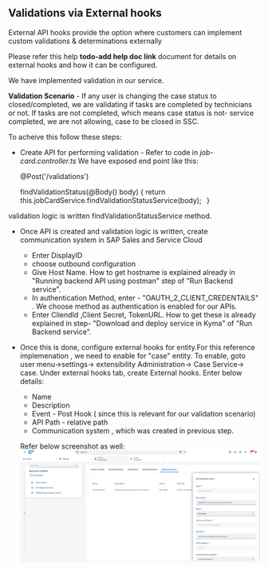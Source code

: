 ## Validations via External hooks

External API hooks provide the option where customers can implement custom validations & determinations externally

Please refer this help **todo-add help doc link** document for details on external hooks and how it can be configured.

We have implemented validation in our service. 

**Validation Scenario** - If any user is changing the case status to closed/completed, we are validating if tasks are completed by technicians or not. If tasks are not completed, which means case status is not- service completed, we are not allowing, case to be closed in SSC.

To acheive this follow these steps:

* Create API for performing validation - Refer to code in *job-card.controller.ts*
We have exposed end point like this:

    @Post('/validations') 
    
    findValidationStatus(@Body() body) { 
           return this.jobCardService.findValidationStatusService(body);
            }

validation logic is written findValidationStatusService method. 

* Once API is created and validation logic is written, create communication system in SAP Sales and Service Cloud
  * Enter DisplayID 
  * choose outbound configuration
  * Give Host Name. How to get hostname is explained already in "Running backend API using postman" step of "Run Backend service".
  * In authentication Method, enter - "OAUTH_2_CLIENT_CREDENTAILS" . We choose method as authentication is enabled for our APIs.
  * Enter CliendId ,Client Secret, TokenURL. How to get these is already explained in step- "Download and deploy service in Kyma" of "Run Backend service".

* Once this is done, configure external hooks for entity.For this reference implemenation , we need to enable for "case" entity. To enable, goto user menu->settings-> extensibility Administration-> Case Service-> case. 
Under external hooks tab, create External hooks. Enter below details:
  * Name
  * Description
  * Event - Post Hook ( since this is relevant for our validation scenario)
  * API Path - relative path
  * Communication system , which was created in previous step.

  Refer below screenshot as well:
  ![Case ExtensionField ](../Images/EH.png "Case fields")

